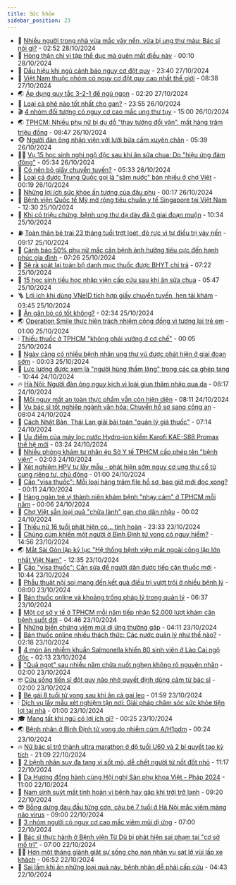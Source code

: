 ```yaml
---
title: Sức khỏe
sidebar_position: 23
---
```


<!-- dantri-suc-khoe:START -->
- 🤔 [Nhiều người trong nhà vừa mắc vảy nến, vừa bị ung thư máu: Bác sĩ nói gì?](https://dantri.com.vn/suc-khoe/nhieu-nguoi-trong-nha-vua-mac-vay-nen-vua-bi-ung-thu-mau-bac-si-noi-gi-20241027143656991.htm) - 02:52 28/10/2024
- 🚦 [Hỏng thận chỉ vì tập thể dục mà quên mất điều này](https://dantri.com.vn/suc-khoe/hong-than-chi-vi-tap-the-duc-ma-quen-mat-dieu-nay-20241028070555809.htm) - 00:10 28/10/2024
- 🤖 [Dấu hiệu khi ngủ cảnh báo nguy cơ đột quỵ](https://dantri.com.vn/suc-khoe/dau-hieu-khi-ngu-canh-bao-nguy-co-dot-quy-20241024063958842.htm) - 23:40 27/10/2024
- 🐻 [Việt Nam thuộc nhóm có nguy cơ đột quỵ cao nhất thế giới](https://dantri.com.vn/suc-khoe/viet-nam-thuoc-nhom-co-nguy-co-dot-quy-cao-nhat-the-gioi-20241027112217656.htm) - 08:38 27/10/2024
- 🌏 [Áp dụng quy tắc 3-2-1 để ngủ ngon](https://dantri.com.vn/suc-khoe/ap-dung-quy-tac-3-2-1-de-ngu-ngon-20241027074427076.htm) - 02:20 27/10/2024
- 👺 [Loại cà phê nào tốt nhất cho gan?](https://dantri.com.vn/suc-khoe/loai-ca-phe-nao-tot-nhat-cho-gan-20241026073508042.htm) - 23:55 26/10/2024
- 🎬 [4 nhóm đối tượng có nguy cơ cao mắc ung thư tụy](https://dantri.com.vn/suc-khoe/4-nhom-doi-tuong-co-nguy-co-cao-mac-ung-thu-tuy-20241026225619296.htm) - 15:00 26/10/2024
- 🌏 [TPHCM: Nhiều phụ nữ bị dụ dỗ &quot;thay tướng đổi vận&quot;, mất hàng trăm triệu đồng](https://dantri.com.vn/suc-khoe/tphcm-nhieu-phu-nu-bi-du-do-thay-tuong-doi-van-mat-hang-tram-trieu-dong-20241026095002005.htm) - 08:47 26/10/2024
- 🐵 [Người đàn ông nhập viện với lưỡi bừa cắm xuyên chân](https://dantri.com.vn/suc-khoe/nguoi-dan-ong-nhap-vien-voi-luoi-bua-cam-xuyen-chan-20241026103238287.htm) - 05:39 26/10/2024
- 👨‍🏫 [Vụ 15 học sinh nghi ngộ độc sau khi ăn sữa chua: Do &quot;hiệu ứng đám đông&quot;](https://dantri.com.vn/suc-khoe/vu-15-hoc-sinh-nghi-ngo-doc-sau-khi-an-sua-chua-do-hieu-ung-dam-dong-20241026103430889.htm) - 05:34 26/10/2024
- 🤗 [Có nên bỏ giấy chuyển tuyến?](https://dantri.com.vn/suc-khoe/co-nen-bo-giay-chuyen-tuyen-20241026105657144.htm) - 05:33 26/10/2024
- 🫶 [Loại cá được Trung Quốc gọi là &quot;sâm nước&quot; bán nhiều ở chợ Việt](https://dantri.com.vn/suc-khoe/loai-ca-duoc-trung-quoc-goi-la-sam-nuoc-ban-nhieu-o-cho-viet-20241026070847119.htm) - 00:19 26/10/2024
- 🙉 [Những lợi ích sức khỏe ấn tượng của đậu phụ](https://dantri.com.vn/suc-khoe/nhung-loi-ich-suc-khoe-an-tuong-cua-dau-phu-20241026070239681.htm) - 00:17 26/10/2024
- 🦅 [Bệnh viện Quốc tế Mỹ mở rộng tiêu chuẩn y tế Singapore tại Việt Nam](https://dantri.com.vn/suc-khoe/benh-vien-quoc-te-my-mo-rong-tieu-chuan-y-te-singapore-tai-viet-nam-20241025185108675.htm) - 12:30 25/10/2024
- 🐘 [Khi có triệu chứng, bệnh ung thư dạ dày đã ở giai đoạn muộn](https://dantri.com.vn/suc-khoe/khi-co-trieu-chung-benh-ung-thu-da-day-da-o-giai-doan-muon-20241025142745458.htm) - 10:34 25/10/2024
- ⛽️ [Toàn thân bé trai 23 tháng tuổi trợt loét, đỏ rực vì tự điều trị vảy nến](https://dantri.com.vn/suc-khoe/toan-than-be-trai-23-thang-tuoi-trot-loet-do-ruc-vi-tu-dieu-tri-vay-nen-20241025161617248.htm) - 09:17 25/10/2024
- 🤡 [Cảnh báo 50% phụ nữ mắc căn bệnh ảnh hưởng tiêu cực đến hạnh phúc gia đình](https://dantri.com.vn/suc-khoe/canh-bao-50-phu-nu-mac-can-benh-anh-huong-tieu-cuc-den-hanh-phuc-gia-dinh-20241025135435809.htm) - 07:26 25/10/2024
- 💼 [Sẽ rà soát lại toàn bộ danh mục thuốc được BHYT chi trả](https://dantri.com.vn/suc-khoe/se-ra-soat-lai-toan-bo-danh-muc-thuoc-duoc-bhyt-chi-tra-20241025131212678.htm) - 07:22 25/10/2024
- 🤔 [15 học sinh tiểu học nhập viện cấp cứu sau khi ăn sữa chua](https://dantri.com.vn/suc-khoe/15-hoc-sinh-tieu-hoc-nhap-vien-cap-cuu-sau-khi-an-sua-chua-20241025123706595.htm) - 05:47 25/10/2024
- 🪜 [Lợi ích khi dùng VNeID tích hợp giấy chuyển tuyến, hẹn tái khám](https://dantri.com.vn/suc-khoe/loi-ich-khi-dung-vneid-tich-hop-giay-chuyen-tuyen-hen-tai-kham-20241024201927668.htm) - 03:45 25/10/2024
- 📝 [Ăn gân bò có tốt không?](https://dantri.com.vn/suc-khoe/an-gan-bo-co-tot-khong-20241025090736334.htm) - 02:34 25/10/2024
- 🌏 [Operation Smile thực hiện trách nhiệm cộng đồng vì tương lai trẻ em](https://dantri.com.vn/suc-khoe/operation-smile-thuc-hien-trach-nhiem-cong-dong-vi-tuong-lai-tre-em-20241022214935211.htm) - 01:00 25/10/2024
- 🕯 [Thiếu thuốc ở TPHCM &quot;không phải vướng ở cơ chế&quot;](https://dantri.com.vn/suc-khoe/thieu-thuoc-o-tphcm-khong-phai-vuong-o-co-che-20241024220447957.htm) - 00:05 25/10/2024
- 🦍 [Ngày càng có nhiều bệnh nhân ung thư vú được phát hiện ở giai đoạn sớm](https://dantri.com.vn/suc-khoe/ngay-cang-co-nhieu-benh-nhan-ung-thu-vu-duoc-phat-hien-o-giai-doan-som-20241024195337595.htm) - 00:03 25/10/2024
- 🌈 [Lực lượng được xem là &quot;người hùng thầm lặng&quot; trong các ca ghép tạng](https://dantri.com.vn/suc-khoe/luc-luong-duoc-xem-la-nguoi-hung-tham-lang-trong-cac-ca-ghep-tang-20241024160128324.htm) - 10:44 24/10/2024
- 🔥 [Hà Nội: Người đàn ông nguy kịch vì loài giun thâm nhập qua da](https://dantri.com.vn/suc-khoe/ha-noi-nguoi-dan-ong-nguy-kich-vi-loai-giun-tham-nhap-qua-da-20241024144121454.htm) - 08:17 24/10/2024
- 🌊 [Mối nguy mất an toàn thực phẩm vẫn còn hiện diện](https://dantri.com.vn/suc-khoe/moi-nguy-mat-an-toan-thuc-pham-van-con-hien-dien-20241024113120689.htm) - 08:11 24/10/2024
- 🚦 [Vụ bác sĩ tốt nghiệp ngành văn hóa: Chuyển hồ sơ sang công an](https://dantri.com.vn/suc-khoe/vu-bac-si-tot-nghiep-nganh-van-hoa-chuyen-ho-so-sang-cong-an-20241024140627656.htm) - 08:04 24/10/2024
- 🤖 [Cách Nhật Bản, Thái Lan giải bài toán &quot;quản lý giá thuốc&quot;](https://dantri.com.vn/suc-khoe/cach-nhat-ban-thai-lan-giai-bai-toan-quan-ly-gia-thuoc-20241024140339224.htm) - 07:14 24/10/2024
- 🤡 [Ưu điểm của máy lọc nước Hydro-ion kiềm Karofi KAE-S88 Promax thế hệ mới](https://dantri.com.vn/suc-khoe/uu-diem-cua-may-loc-nuoc-hydro-ion-kiem-karofi-kae-s88-promax-the-he-moi-20241024101148966.htm) - 03:24 24/10/2024
- 💂 [Nhiều phòng khám tư nhân ép Sở Y tế TPHCM cấp phép tên &quot;bệnh viện&quot;](https://dantri.com.vn/suc-khoe/nhieu-phong-kham-tu-nhan-ep-so-y-te-tphcm-cap-phep-ten-benh-vien-20241024083603650.htm) - 02:03 24/10/2024
- 🦄 [Xét nghiệm HPV tự lấy mẫu - phát hiện sớm nguy cơ ung thư cổ tử cung riêng tư, chủ động](https://dantri.com.vn/suc-khoe/xet-nghiem-hpv-tu-lay-mau-phat-hien-som-nguy-co-ung-thu-co-tu-cung-rieng-tu-chu-dong-20241023211326014.htm) - 01:00 24/10/2024
- 🧠 [Cấp &quot;visa thuốc&quot;: Mỗi loại hàng trăm file hồ sơ, bao giờ mới đọc xong?](https://dantri.com.vn/suc-khoe/cap-visa-thuoc-moi-loai-hang-tram-file-ho-so-bao-gio-moi-doc-xong-20241024070032765.htm) - 00:11 24/10/2024
- 🤖 [Hàng ngàn trẻ vị thành niên khám bệnh &quot;nhạy cảm&quot; ở TPHCM mỗi năm](https://dantri.com.vn/suc-khoe/hang-ngan-tre-vi-thanh-nien-kham-benh-nhay-cam-o-tphcm-moi-nam-20241023214807001.htm) - 00:06 24/10/2024
- 💼 [Chợ Việt sẵn loại quả &quot;chữa lành&quot; gan cho dân nhậu](https://dantri.com.vn/suc-khoe/cho-viet-san-loai-qua-chua-lanh-gan-cho-dan-nhau-20241024065757883.htm) - 00:02 24/10/2024
- 🧰 [Thiếu nữ 16 tuổi phát hiện có... tinh hoàn](https://dantri.com.vn/suc-khoe/thieu-nu-16-tuoi-phat-hien-co-tinh-hoan-20241023222950744.htm) - 23:33 23/10/2024
- 🎉 [Chủng cúm khiến một người ở Bình Định tử vong có nguy hiểm?](https://dantri.com.vn/suc-khoe/chung-cum-khien-mot-nguoi-o-binh-dinh-tu-vong-co-nguy-hiem-20241023201057088.htm) - 14:56 23/10/2024
- 🌏 [Mắt Sài Gòn lập kỷ lục &quot;Hệ thống bệnh viện mắt ngoài công lập lớn nhất Việt Nam&quot;](https://dantri.com.vn/suc-khoe/mat-sai-gon-lap-ky-luc-he-thong-benh-vien-mat-ngoai-cong-lap-lon-nhat-viet-nam-20241023192540837.htm) - 12:35 23/10/2024
- 📝 [Cấp &quot;visa thuốc&quot;: Cần sửa để người dân được tiếp cận thuốc mới](https://dantri.com.vn/suc-khoe/cap-visa-thuoc-can-sua-de-nguoi-dan-duoc-tiep-can-thuoc-moi-20241023174423343.htm) - 10:44 23/10/2024
- 🧠 [Phẫu thuật nội soi mang đến kết quả điều trị vượt trội ở nhiều bệnh lý](https://dantri.com.vn/suc-khoe/phau-thuat-noi-soi-mang-den-ket-qua-dieu-tri-vuot-troi-o-nhieu-benh-ly-20241023135649495.htm) - 08:00 23/10/2024
- 🚀 [Bán thuốc online và khoảng trống pháp lý trong quản lý](https://dantri.com.vn/suc-khoe/ban-thuoc-online-va-khoang-trong-phap-ly-trong-quan-ly-20241023103046809.htm) - 06:37 23/10/2024
- 💯 [Một cơ sở y tế ở TPHCM mỗi năm tiếp nhận 52.000 lượt khám căn bệnh suốt đời](https://dantri.com.vn/suc-khoe/mot-co-so-y-te-o-tphcm-moi-nam-tiep-nhan-52000-luot-kham-can-benh-suot-doi-20241023114040692.htm) - 04:46 23/10/2024
- 🫶 [Những biến chứng viêm mũi dị ứng thường gặp](https://dantri.com.vn/suc-khoe/nhung-bien-chung-viem-mui-di-ung-thuong-gap-20241023105600511.htm) - 04:11 23/10/2024
- 👹 [Bán thuốc online nhiều thách thức: Các nước quản lý như thế nào?](https://dantri.com.vn/suc-khoe/ban-thuoc-online-nhieu-thach-thuc-cac-nuoc-quan-ly-nhu-the-nao-20241023091244973.htm) - 02:18 23/10/2024
- 🤩 [4 món ăn nhiễm khuẩn Salmonella khiến 80 sinh viên ở Lào Cai ngộ độc](https://dantri.com.vn/suc-khoe/4-mon-an-nhiem-khuan-salmonella-khien-80-sinh-vien-o-lao-cai-ngo-doc-20241023091332983.htm) - 02:13 23/10/2024
- 🌊 [&quot;Quả ngọt&quot; sau nhiều năm chữa nuốt nghẹn không rõ nguyên nhân](https://dantri.com.vn/suc-khoe/qua-ngot-sau-nhieu-nam-chua-nuot-nghen-khong-ro-nguyen-nhan-20241022112753953.htm) - 02:00 23/10/2024
- 🤓 [Cứu sống tiến sĩ đột quỵ não nhờ quyết định dũng cảm từ bác sĩ](https://dantri.com.vn/suc-khoe/cuu-song-tien-si-dot-quy-nao-nho-quyet-dinh-dung-cam-tu-bac-si-20241022212142193.htm) - 02:00 23/10/2024
- 🌝 [Bé gái 8 tuổi tử vong sau khi ăn cà gai leo](https://dantri.com.vn/suc-khoe/be-gai-8-tuoi-tu-vong-sau-khi-an-ca-gai-leo-20241022195756437.htm) - 01:59 23/10/2024
- 🕯 [Dịch vụ lấy mẫu xét nghiệm tận nơi: Giải pháp chăm sóc sức khỏe tiện lợi tại nhà](https://dantri.com.vn/suc-khoe/dich-vu-lay-mau-xet-nghiem-tan-noi-giai-phap-cham-soc-suc-khoe-tien-loi-tai-nha-20241022205933658.htm) - 01:00 23/10/2024
- 🎓 [Mang tất khi ngủ có lợi ích gì?](https://dantri.com.vn/suc-khoe/mang-tat-khi-ngu-co-loi-ich-gi-20241022082725418.htm) - 00:25 23/10/2024
- 🌏 [Bệnh nhân ở Bình Định tử vong do nhiễm cúm A/H1pdm](https://dantri.com.vn/suc-khoe/benh-nhan-o-binh-dinh-tu-vong-do-nhiem-cum-ah1pdm-20241022221336461.htm) - 00:24 23/10/2024
- 🔥 [Nữ bác sĩ trở thành ultra marathon ở độ tuổi U60 và 2 bí quyết tạo kỳ tích](https://dantri.com.vn/suc-khoe/nu-bac-si-tro-thanh-ultra-marathon-o-do-tuoi-u60-va-2-bi-quyet-tao-ky-tich-20241019154225286.htm) - 21:09 22/10/2024
- 📝 [2 bệnh nhân suy đa tạng vì sốt mò, dễ chết người từ nốt đốt nhỏ](https://dantri.com.vn/suc-khoe/2-benh-nhan-suy-da-tang-vi-sot-mo-de-chet-nguoi-tu-not-dot-nho-20241022154605023.htm) - 11:17 22/10/2024
- 🧠 [Dạ Hương đồng hành cùng Hội nghị Sản phụ khoa Việt - Pháp 2024](https://dantri.com.vn/suc-khoe/da-huong-dong-hanh-cung-hoi-nghi-san-phu-khoa-viet-phap-2024-20241022171711971.htm) - 11:00 22/10/2024
- 🦅 [Nam sinh suýt mất tinh hoàn vì bệnh hay gặp khi trời trở lạnh](https://dantri.com.vn/suc-khoe/nam-sinh-suyt-mat-tinh-hoan-vi-benh-hay-gap-khi-troi-tro-lanh-20241022153515002.htm) - 09:20 22/10/2024
- 😎 [Bỗng dưng đau đầu từng cơn, cậu bé 7 tuổi ở Hà Nội mắc viêm màng não virus](https://dantri.com.vn/suc-khoe/bong-dung-dau-dau-tung-con-cau-be-7-tuoi-o-ha-noi-mac-viem-mang-nao-virus-20241022160611928.htm) - 09:00 22/10/2024
- 🎉 [3 nhóm người có nguy cơ cao mắc viêm mũi dị ứng](https://dantri.com.vn/suc-khoe/3-nhom-nguoi-co-nguy-co-cao-mac-viem-mui-di-ung-20241022135048607.htm) - 07:00 22/10/2024
- 🫣 [Bác sĩ thực hành ở Bệnh viện Từ Dũ bị phát hiện sai phạm tại &quot;cơ sở mổ trĩ&quot;](https://dantri.com.vn/suc-khoe/bac-si-thuc-hanh-o-benh-vien-tu-du-bi-phat-hien-sai-pham-tai-co-so-mo-tri-20241022134848130.htm) - 07:00 22/10/2024
- 🧑‍🏫 [Hơn một tháng giành giật sự sống cho nạn nhân vụ sạt lở vùi lấp xe khách](https://dantri.com.vn/suc-khoe/hon-mot-thang-gianh-giat-su-song-cho-nan-nhan-vu-sat-lo-vui-lap-xe-khach-20241022115353633.htm) - 06:52 22/10/2024
- 🥷 [Sai lầm khi ăn những loại quả này, bệnh nhân dễ phải cấp cứu](https://dantri.com.vn/suc-khoe/sai-lam-khi-an-nhung-loai-qua-nay-benh-nhan-de-phai-cap-cuu-20241022114254749.htm) - 04:43 22/10/2024<!-- dantri-suc-khoe:END -->
